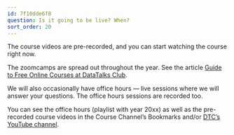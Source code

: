 ```yaml
---
id: 7f10dde6f8
question: Is it going to be live? When?
sort_order: 20
---
```


The course videos are pre-recorded, and you can start watching the course right now.

The zoomcamps are spread out throughout the year. See the article [Guide to Free Online Courses at DataTalks Club](https://datatalks.club/blog/guide-to-free-online-courses-at-datatalks-club.html).

We will also occasionally have office hours — live sessions where we will answer your questions. The office hours sessions are recorded too.

You can see the office hours (playlist with year 20xx) as well as the pre-recorded course videos in the Course Channel’s Bookmarks and/or [DTC’s YouTube channel](https://www.youtube.com/@DataTalksClub/playlists).